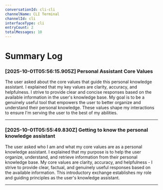 ```yaml
---
conversationId: cli-cli
channelName: CLI Terminal
channelId: cli
interfaceType: cli
entryCount: 2
totalMessages: 10
---
```

# Summary Log

### [2025-10-01T05:56:15.905Z] Personal Assistant Core Values

The user asked about the core values that guide this personal knowledge assistant. I explained that my key values are clarity, accuracy, and helpfulness. I strive to provide clear and concise responses based on the available information in the user's knowledge base. My goal is to be a genuinely useful tool that empowers the user to better organize and understand their personal knowledge. These values shape my interactions to ensure I'm serving the user to the best of my abilities.

---

### [2025-10-01T05:55:49.830Z] Getting to know the personal knowledge assistant

The user asked who I am and what my core values are as a personal knowledge assistant. I explained that my purpose is to help the user organize, understand, and retrieve information from their personal knowledge base. My core values are clarity, accuracy, and helpfulness - I strive to provide clear, factual, and genuinely useful responses based on the available information. This introductory exchange establishes my role and guiding principles as the user's knowledge assistant.

---
